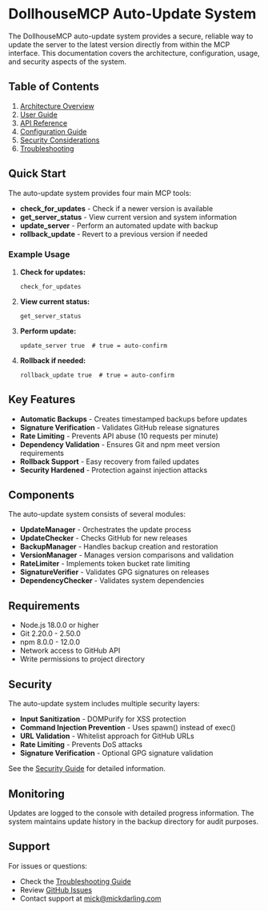 # DollhouseMCP Auto-Update System

The DollhouseMCP auto-update system provides a secure, reliable way to update the server to the latest version directly from within the MCP interface. This documentation covers the architecture, configuration, usage, and security aspects of the system.

## Table of Contents

1. [Architecture Overview](./architecture.md)
2. [User Guide](./user-guide.md)
3. [API Reference](./api-reference.md)
4. [Configuration Guide](./configuration.md)
5. [Security Considerations](./security.md)
6. [Troubleshooting](./troubleshooting.md)

## Quick Start

The auto-update system provides four main MCP tools:

- **check_for_updates** - Check if a newer version is available
- **get_server_status** - View current version and system information
- **update_server** - Perform an automated update with backup
- **rollback_update** - Revert to a previous version if needed

### Example Usage

1. **Check for updates:**
   ```
   check_for_updates
   ```

2. **View current status:**
   ```
   get_server_status
   ```

3. **Perform update:**
   ```
   update_server true  # true = auto-confirm
   ```

4. **Rollback if needed:**
   ```
   rollback_update true  # true = auto-confirm
   ```

## Key Features

- **Automatic Backups** - Creates timestamped backups before updates
- **Signature Verification** - Validates GitHub release signatures
- **Rate Limiting** - Prevents API abuse (10 requests per minute)
- **Dependency Validation** - Ensures Git and npm meet version requirements
- **Rollback Support** - Easy recovery from failed updates
- **Security Hardened** - Protection against injection attacks

## Components

The auto-update system consists of several modules:

- **UpdateManager** - Orchestrates the update process
- **UpdateChecker** - Checks GitHub for new releases
- **BackupManager** - Handles backup creation and restoration
- **VersionManager** - Manages version comparisons and validation
- **RateLimiter** - Implements token bucket rate limiting
- **SignatureVerifier** - Validates GPG signatures on releases
- **DependencyChecker** - Validates system dependencies

## Requirements

- Node.js 18.0.0 or higher
- Git 2.20.0 - 2.50.0
- npm 8.0.0 - 12.0.0
- Network access to GitHub API
- Write permissions to project directory

## Security

The auto-update system includes multiple security layers:

- **Input Sanitization** - DOMPurify for XSS protection
- **Command Injection Prevention** - Uses spawn() instead of exec()
- **URL Validation** - Whitelist approach for GitHub URLs
- **Rate Limiting** - Prevents DoS attacks
- **Signature Verification** - Optional GPG signature validation

See the [Security Guide](./security.md) for detailed information.

## Monitoring

Updates are logged to the console with detailed progress information. The system maintains update history in the backup directory for audit purposes.

## Support

For issues or questions:
- Check the [Troubleshooting Guide](./troubleshooting.md)
- Review [GitHub Issues](https://github.com/mickdarling/DollhouseMCP/issues)
- Contact support at mick@mickdarling.com